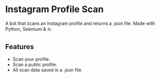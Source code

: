 # Instagram Profile Scan

A bot that scans an Instagram profile and returns a .json file. Made with Python, Selenium & ☕.

## Features

- Scan your profile.
- Scan a public profile.
- All scan data saved in a .json file.
